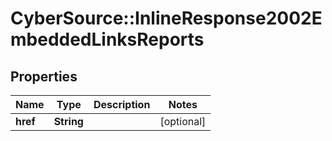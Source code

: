 # CyberSource::InlineResponse2002EmbeddedLinksReports

## Properties
Name | Type | Description | Notes
------------ | ------------- | ------------- | -------------
**href** | **String** |  | [optional] 


